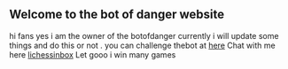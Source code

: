 ## Welcome to the bot of danger website

hi fans yes i am the owner of the botofdanger currently i will update some things and do this or not . you can challenge thebot at [here](https://lichess.org/@/TheBotOfDanger)
Chat with me here [lichessinbox](https://lichess.org/inbox/thebotofdanger) 
Let gooo i win many games
